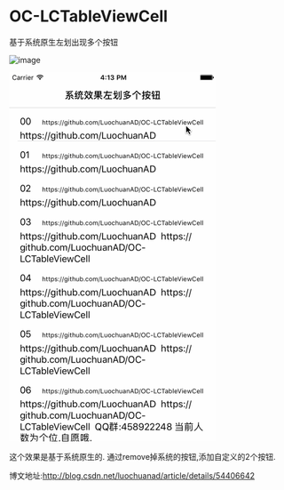 # OC-LCTableViewCell
基于系统原生左划出现多个按钮

![image](http://img.blog.csdn.net/20170731165609496)

![image](https://github.com/LuochuanAD/OC-LCTableViewCell/blob/master/LCTableViewCell/左划多个按钮.gif)

这个效果是基于系统原生的.
通过remove掉系统的按钮,添加自定义的2个按钮.
 
 博文地址:http://blog.csdn.net/luochuanad/article/details/54406642
